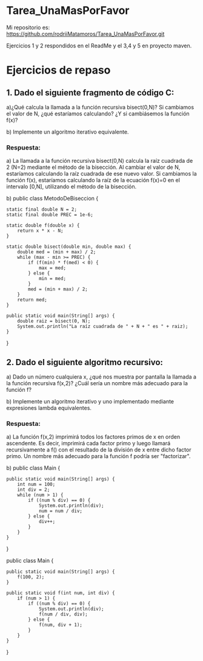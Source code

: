 # Tarea_UnaMasPorFavor
Mi repositorio es: https://github.com/rodriiMatamoros/Tarea_UnaMasPorFavor.git

Ejercicios 1 y 2 respondidos en el ReadMe y el 3,4 y 5 en proyecto maven.

# Ejercicios de repaso
## 1. Dado el siguiente fragmento de código C:

a)¿Qué calcula la llamada a la función recursiva bisect(0,N)? Si cambiamos el valor de N, ¿qué estaríamos calculando? ¿Y si cambiásemos la función f(x)?

b) Implemente un algoritmo iterativo equivalente.

### Respuesta:

a) La llamada a la función recursiva bisect(0,N) calcula la raíz cuadrada de 2 (N=2) mediante el método de la bisección. 
Al cambiar el valor de N, estaríamos calculando la raíz cuadrada de ese nuevo valor. Si cambiamos la función f(x), estaríamos
calculando la raíz de la ecuación f(x)=0 en el intervalo [0,N], utilizando el método de la bisección.

b) public class MetodoDeBiseccion {

    static final double N = 2;
    static final double PREC = 1e-6;

    static double f(double x) {
        return x * x - N;
    }

    static double bisect(double min, double max) {
        double med = (min + max) / 2;
        while (max - min >= PREC) {
            if (f(min) * f(med) < 0) {
                max = med;
            } else {
                min = med;
            }
            med = (min + max) / 2;
        }
        return med;
    }

    public static void main(String[] args) {
        double raiz = bisect(0, N);
        System.out.println("La raíz cuadrada de " + N + " es " + raiz);
    }
}


## 2. Dado el siguiente algoritmo recursivo:

a) Dado un número cualquiera x, ¿qué nos muestra por pantalla la llamada a la función recursiva f(x,2)? ¿Cuál sería un nombre más adecuado para la función f?

b) Implemente un algoritmo iterativo y uno implementado mediante expresiones lambda equivalentes.

### Respuesta:

a) La función f(x,2) imprimirá todos los factores primos de x en orden ascendente. Es decir, imprimirá cada factor primo y luego llamará recursivamente a f() con el resultado de la división de x entre dicho factor primo. Un nombre más adecuado para la función f podría ser "factorizar".

b) public class Main {

    public static void main(String[] args) {
        int num = 100;
        int div = 2;
        while (num > 1) {
            if ((num % div) == 0) {
                System.out.println(div);
                num = num / div;
            } else {
                div++;
            }
        }
    }
}

public class Main {

    public static void main(String[] args) {
        f(100, 2);
    }

    public static void f(int num, int div) {
        if (num > 1) {
            if ((num % div) == 0) {
                System.out.println(div);
                f(num / div, div);
            } else {
                f(num, div + 1);
            }
        }
    }
}
